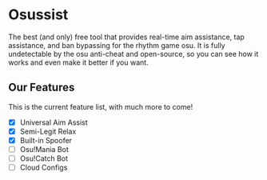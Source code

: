 # Osussist

The best (and only) free tool that provides real-time aim assistance, tap assistance, and ban bypassing for the rhythm game osu. It is fully undetectable by the osu anti-cheat and open-source, so you can see how it works and even make it better if you want.

## Our Features

This is the current feature list, with much more to come!

- [x] Universal Aim Assist
- [x] Semi-Legit Relax
- [x] Built-in Spoofer
- [ ] Osu!Mania Bot
- [ ] Osu!Catch Bot
- [ ] Cloud Configs
